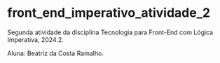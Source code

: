 # front_end_imperativo_atividade_2
Segunda atividade da disciplina Tecnologia para Front-End com Lógica Imperativa, 2024.2.

Aluna: Beatriz da Costa Ramalho.